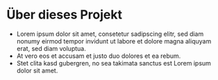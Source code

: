 # Über dieses Projekt
* Lorem ipsum dolor sit amet, consetetur sadipscing elitr,
  sed diam nonumy eirmod tempor invidunt ut labore et dolore
  magna aliquyam erat, sed diam voluptua.
* At vero eos et accusam et justo duo dolores et ea rebum.
* Stet clita kasd gubergren, no sea takimata sanctus est
  Lorem ipsum dolor sit amet.